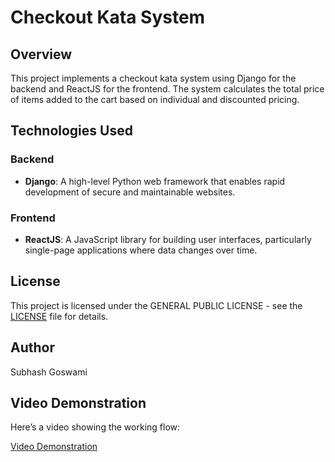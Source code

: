 # Checkout Kata System

## Overview

This project implements a checkout kata system using Django for the backend and ReactJS for the frontend. The system calculates the total price of items added to the cart based on individual and discounted pricing.

## Technologies Used

### Backend
- **Django**: A high-level Python web framework that enables rapid development of secure and maintainable websites.

### Frontend
- **ReactJS**: A JavaScript library for building user interfaces, particularly single-page applications where data changes over time.

## License

This project is licensed under the GENERAL PUBLIC LICENSE - see the [LICENSE](LICENSE) file for details.

## Author

Subhash Goswami

## Video Demonstration

Here’s a video showing the working flow:

[Video Demonstration](CheckOutKata.mp4)